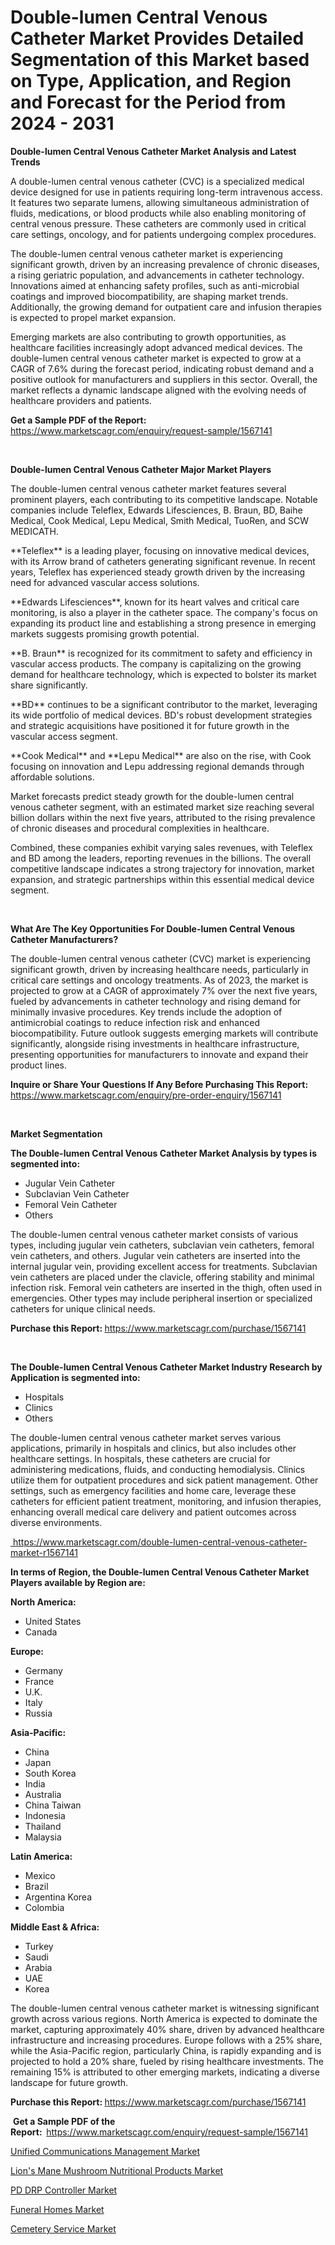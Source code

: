 <p><h1>Double-lumen Central Venous Catheter Market Provides Detailed Segmentation of this Market based on Type, Application, and Region and Forecast for the Period from 2024 - 2031</h1></p><p><strong>Double-lumen Central Venous Catheter Market Analysis and Latest Trends</strong></p>
<p><p>A double-lumen central venous catheter (CVC) is a specialized medical device designed for use in patients requiring long-term intravenous access. It features two separate lumens, allowing simultaneous administration of fluids, medications, or blood products while also enabling monitoring of central venous pressure. These catheters are commonly used in critical care settings, oncology, and for patients undergoing complex procedures.</p><p>The double-lumen central venous catheter market is experiencing significant growth, driven by an increasing prevalence of chronic diseases, a rising geriatric population, and advancements in catheter technology. Innovations aimed at enhancing safety profiles, such as anti-microbial coatings and improved biocompatibility, are shaping market trends. Additionally, the growing demand for outpatient care and infusion therapies is expected to propel market expansion.</p><p>Emerging markets are also contributing to growth opportunities, as healthcare facilities increasingly adopt advanced medical devices. The double-lumen central venous catheter market is expected to grow at a CAGR of 7.6% during the forecast period, indicating robust demand and a positive outlook for manufacturers and suppliers in this sector. Overall, the market reflects a dynamic landscape aligned with the evolving needs of healthcare providers and patients.</p></p>
<p><strong>Get a Sample PDF of the Report:&nbsp;</strong> <a href="https://www.marketscagr.com/enquiry/request-sample/1567141?utm_campaign=1868&utm_medium=2&utm_source=Github&utm_content=ia&utm_term=07122024&utm_id=double-lumen-central-venous-catheter">https://www.marketscagr.com/enquiry/request-sample/1567141</a></p>
<p>&nbsp;</p>
<p><strong>Double-lumen Central Venous Catheter Major Market Players</strong></p>
<p><p>The double-lumen central venous catheter market features several prominent players, each contributing to its competitive landscape. Notable companies include Teleflex, Edwards Lifesciences, B. Braun, BD, Baihe Medical, Cook Medical, Lepu Medical, Smith Medical, TuoRen, and SCW MEDICATH.</p><p>**Teleflex** is a leading player, focusing on innovative medical devices, with its Arrow brand of catheters generating significant revenue. In recent years, Teleflex has experienced steady growth driven by the increasing need for advanced vascular access solutions.</p><p>**Edwards Lifesciences**, known for its heart valves and critical care monitoring, is also a player in the catheter space. The company's focus on expanding its product line and establishing a strong presence in emerging markets suggests promising growth potential.</p><p>**B. Braun** is recognized for its commitment to safety and efficiency in vascular access products. The company is capitalizing on the growing demand for healthcare technology, which is expected to bolster its market share significantly.</p><p>**BD** continues to be a significant contributor to the market, leveraging its wide portfolio of medical devices. BD's robust development strategies and strategic acquisitions have positioned it for future growth in the vascular access segment.</p><p>**Cook Medical** and **Lepu Medical** are also on the rise, with Cook focusing on innovation and Lepu addressing regional demands through affordable solutions. </p><p>Market forecasts predict steady growth for the double-lumen central venous catheter segment, with an estimated market size reaching several billion dollars within the next five years, attributed to the rising prevalence of chronic diseases and procedural complexities in healthcare.</p><p>Combined, these companies exhibit varying sales revenues, with Teleflex and BD among the leaders, reporting revenues in the billions. The overall competitive landscape indicates a strong trajectory for innovation, market expansion, and strategic partnerships within this essential medical device segment.</p></p>
<p>&nbsp;</p>
<p><strong>What Are The Key Opportunities For Double-lumen Central Venous Catheter Manufacturers?</strong></p>
<p><p>The double-lumen central venous catheter (CVC) market is experiencing significant growth, driven by increasing healthcare needs, particularly in critical care settings and oncology treatments. As of 2023, the market is projected to grow at a CAGR of approximately 7% over the next five years, fueled by advancements in catheter technology and rising demand for minimally invasive procedures. Key trends include the adoption of antimicrobial coatings to reduce infection risk and enhanced biocompatibility. Future outlook suggests emerging markets will contribute significantly, alongside rising investments in healthcare infrastructure, presenting opportunities for manufacturers to innovate and expand their product lines.</p></p>
<p><strong>Inquire or Share Your Questions If Any Before Purchasing This Report:</strong> <a href="https://www.marketscagr.com/enquiry/pre-order-enquiry/1567141?utm_campaign=1868&utm_medium=2&utm_source=Github&utm_content=ia&utm_term=07122024&utm_id=double-lumen-central-venous-catheter">https://www.marketscagr.com/enquiry/pre-order-enquiry/1567141</a></p>
<p>&nbsp;</p>
<p><strong>Market Segmentation</strong></p>
<p><strong>The Double-lumen Central Venous Catheter Market Analysis by types is segmented into:</strong></p>
<p><ul><li>Jugular Vein Catheter</li><li>Subclavian Vein Catheter</li><li>Femoral Vein Catheter</li><li>Others</li></ul></p>
<p><p>The double-lumen central venous catheter market consists of various types, including jugular vein catheters, subclavian vein catheters, femoral vein catheters, and others. Jugular vein catheters are inserted into the internal jugular vein, providing excellent access for treatments. Subclavian vein catheters are placed under the clavicle, offering stability and minimal infection risk. Femoral vein catheters are inserted in the thigh, often used in emergencies. Other types may include peripheral insertion or specialized catheters for unique clinical needs.</p></p>
<p><strong>Purchase this Report:&nbsp;</strong><a href="https://www.marketscagr.com/purchase/1567141?utm_campaign=1868&utm_medium=2&utm_source=Github&utm_content=ia&utm_term=07122024&utm_id=double-lumen-central-venous-catheter">https://www.marketscagr.com/purchase/1567141</a></p>
<p>&nbsp;</p>
<p><strong>The Double-lumen Central Venous Catheter Market Industry Research by Application is segmented into:</strong></p>
<p><ul><li>Hospitals</li><li>Clinics</li><li>Others</li></ul></p>
<p><p>The double-lumen central venous catheter market serves various applications, primarily in hospitals and clinics, but also includes other healthcare settings. In hospitals, these catheters are crucial for administering medications, fluids, and conducting hemodialysis. Clinics utilize them for outpatient procedures and sick patient management. Other settings, such as emergency facilities and home care, leverage these catheters for efficient patient treatment, monitoring, and infusion therapies, enhancing overall medical care delivery and patient outcomes across diverse environments.</p></p>
<p><a href="https://www.marketscagr.com/double-lumen-central-venous-catheter-market-r1567141?utm_campaign=1868&utm_medium=2&utm_source=Github&utm_content=ia&utm_term=07122024&utm_id=double-lumen-central-venous-catheter">&nbsp;https://www.marketscagr.com/double-lumen-central-venous-catheter-market-r1567141</a></p>
<p><strong>In terms of Region, the Double-lumen Central Venous Catheter Market Players available by Region are:</strong></p>
<p>
    <p> <strong> North America: </strong>
        <ul>
            <li>United States</li>
            <li>Canada</li>
        </ul>
        </p> 
    <p> <strong> Europe: </strong>
        <ul>
            <li>Germany</li>
            <li>France</li>
            <li>U.K.</li>
            <li>Italy</li>
            <li>Russia</li>
        </ul>
        </p> 
    <p> <strong> Asia-Pacific: </strong>
        <ul>
            <li>China</li>
            <li>Japan</li>
            <li>South Korea</li>
            <li>India</li>
            <li>Australia</li>
            <li>China Taiwan</li>
            <li>Indonesia</li>
            <li>Thailand</li>
            <li>Malaysia</li>
        </ul>
        </p> 
    <p> <strong> Latin America: </strong>
        <ul>
            <li>Mexico</li>
            <li>Brazil</li>
            <li>Argentina Korea</li>
            <li>Colombia</li>
        </ul>
        </p> 
    <p> <strong> Middle East & Africa: </strong>
        <ul>
            <li>Turkey</li>
            <li>Saudi</li>
            <li>Arabia</li>
            <li>UAE</li>
            <li>Korea</li>
        </ul>
    </p>
    </p>
<p><p>The double-lumen central venous catheter market is witnessing significant growth across various regions. North America is expected to dominate the market, capturing approximately 40% share, driven by advanced healthcare infrastructure and increasing procedures. Europe follows with a 25% share, while the Asia-Pacific region, particularly China, is rapidly expanding and is projected to hold a 20% share, fueled by rising healthcare investments. The remaining 15% is attributed to other emerging markets, indicating a diverse landscape for future growth.</p></p>
<p><strong>Purchase this Report: </strong><a href="https://www.marketscagr.com/purchase/1567141?utm_campaign=1868&utm_medium=2&utm_source=Github&utm_content=ia&utm_term=07122024&utm_id=double-lumen-central-venous-catheter">https://www.marketscagr.com/purchase/1567141</a></p>
<p>&nbsp;<strong>Get a Sample PDF of the Report:&nbsp;&nbsp;</strong><a href="https://www.marketscagr.com/enquiry/request-sample/1567141?utm_campaign=1868&utm_medium=2&utm_source=Github&utm_content=ia&utm_term=07122024&utm_id=double-lumen-central-venous-catheter">https://www.marketscagr.com/enquiry/request-sample/1567141</a></p>
<p><strong></strong></p>
<p><p><a href="https://www.linkedin.com/pulse/aligning-strategies-unified-communications-management-market-s8gtf?utm_campaign=1868&utm_medium=2&utm_source=Github&utm_content=ia&utm_term=07122024&utm_id=double-lumen-central-venous-catheter">Unified Communications Management Market</a></p><p><a href="https://issuu.com/reportprime-2/docs/lions-mane-mushroom-nutritional-products-market-si?utm_campaign=1868&utm_medium=2&utm_source=Github&utm_content=ia&utm_term=07122024&utm_id=double-lumen-central-venous-catheter">Lion's Mane Mushroom Nutritional Products Market</a></p><p><a href="https://issuu.com/reportprime-2/docs/pd-drp-controller-market-size-2030.pptx?utm_campaign=1868&utm_medium=2&utm_source=Github&utm_content=ia&utm_term=07122024&utm_id=double-lumen-central-venous-catheter">PD DRP Controller Market</a></p><p><a href="https://www.linkedin.com/pulse/compreh-proposis-fbaif?utm_campaign=1868&utm_medium=2&utm_source=Github&utm_content=ia&utm_term=07122024&utm_id=double-lumen-central-venous-catheter">Funeral Homes Market</a></p><p><a href="https://www.linkedin.com/pulse/revenue-growth-cemetery-service-market-72-cagr-from-2024-2031-bpeue?utm_campaign=1868&utm_medium=2&utm_source=Github&utm_content=ia&utm_term=07122024&utm_id=double-lumen-central-venous-catheter">Cemetery Service Market</a></p></p>